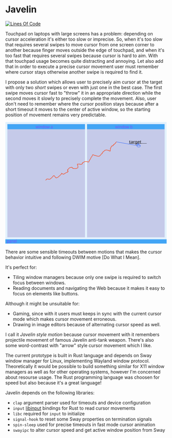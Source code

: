 # Javelin

[![Lines Of Code](https://tokei.rs/b1/github/I60R/javelin)](https://github.com/I60R/javelin)

Touchpad on laptops with large screens has a problem: depending on cursor acceleration it's either too slow or imprecise. So, when it's too slow that requires several swipes to move cursor from one screen corner to another because finger moves outside the edge of touchpad, and when it's too fast that requires several swipes because cursor is hard to aim. With that touchpad usage becomes quite distracting and annoying. Let also add that in order to execute a precise cursor movement user must remember where cursor stays otherwise another swipe is required to find it.

I propose a solution which allows user to precisely aim cursor at the target with only two *short* swipes or even with just one in the best case. The first swipe moves cursor fast to "throw" it in an appropriate direction while the second moves it slowly to precisely complete the movement. Also, user don't need to remember where the cursor position stays because after a short timeout it moves to the center of active window, so the starting position of movement remains very predictable.

![example](example.svg)

There are some sensible timeouts between motions that makes the cursor behavior intuitive and following DWIM motive [Do What I Mean].

It's perfect for:

- Tiling window managers because only one swipe is required to switch focus between windows.
- Reading documents and navigating the Web because it makes it easy to focus on elements like buttons.

Although it might be unsuitable for:
- Gaming, since with it users must keeps in sync with the current cursor mode which makes cursor movement erroneous.
- Drawing in image editors because of alternating cursor speed as well.

I call it *Javelin style motion* because cursor movement with it remembers projectile movement of famous Javelin anti-tank weapon. There's also some word-contrast with "arrow" style cursor movement which I like.

The current prototype is built in Rust language and depends on Sway window manager for Linux, implementing Wayland window protocol. Theoretically it would be possible to build something similar for X11 window managers as well as for other operating systems, however I'm concerned about resourse usage. The Rust programming language was choosen for speed but also because it's a great language!

Javelin depends on the following libraries:

- `clap` argument parser used for timeouts and device configuration
- `input` [libinput](https://freedesktop.org/wiki/Software/libinput/) bindings for Rust to read cursor movements
- `libc` required for `input` to initialize
- `signal-hook` to reset some Sway properties on termination signals
- `spin-sleep` used for precise timeouts in fast mode cursor animation
- `swayipc` to alter cursor speed and get active window position from Sway
